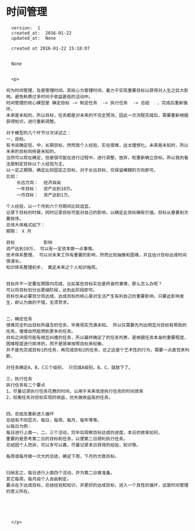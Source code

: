 
  # 时间管理

      version:  1
      created_at:  2016-01-22
      updated_at:  None

      created at 2016-01-22 15:18:07 


      None


      <p>
      
	何为时间管理，及是管理时间。其核心为管理时间，着力于实现重要目标以获得对人生之巨大影响。避免耗费过多时间于收益甚低的活动中。
	时间管理的核心模型是 确定目标 -> 制定任务  -> 执行任务  -> 总结   ，完成后重新循环。
	未来是未知的，所以目标，任务都是对未来的不完全预测，因此一次流程完成后，需要重新根据获得知识，进行重新调整。

	对于模型的几个环节分次详述之：
	一，目标。
	有书说确定短，中，长期目标，然而我个人经验，实在很难，这太理想化。未来是未知的，所以未来的目标同样是未知的，
	当然可以现在确定，但是很可能在进行过程中，进行调整，放弃，和重新确立目标。所以我的看法是制定目标以个人经验为主，
	以一定之期限，确定比较固定之目标，对于长远目标，仅保留模糊的方向即可。
	比如：
		长远方向：  经济自由
		一年目标：  资产达到10万。
		一月目标：  资产达到1万。

	个人经验，以一个月到六个月期间比较适宜。
	记录下目标的时候，同时记录目标可能对自己的影响，以确定此目标确有价值。目标从重要到次要排序。
	总体大体格式如下：
	期限： X 月

	目标           影响  
	资产达到10万， 可以有一定资本做一点事情。
	技术体系整理， 可以对未来工作有重要的影响，然而比较抽像和困难，并且估计目标达成时间很漫长。 
	知识体系整理初步， 奠定未来之个人知识格局。

	
	目标并不一定要在期限内完成，比如某些目标实在是终身的事情，那么怎么办呢？ 
	可以将目标划分出更细阶段，达到此阶段即可。
	目标也未必要百分百达成，达成目标的核心是对生活产生有利自己的重要影响，只要此影响发生，即认为做的不错，无须苛求。


	二，确定任务
	很难完全列出目标所蕴含的任务，毕竟现实充满未知。 所以仅需要先列出明显对目标有帮助的任务，慢慢自然能想到更多的任务。
	目标之间很可能有相互纠缠的任务，所以最终确定了的任务列表，是根据任务本身的重要程度，困难程度进行排序的，而不是简单按照目标来权衡。
	并不是先完成目标1的任务，再完成目标2的任务，总之这是个艺术性的行为，需要一点直觉来判断。

	对任务确定A，B，C三个级别， 只完成A级别，B，C，就放下了。
	
	三，执行任务
	执行任务有二个要点
	1，尽量记录执行任务花费的时间，以用于未来改进执行任务的时间效率
	2，权衡任务对目标实现的效益，优先做效益高的任务。
		

	四，总结及重新进入循环
	总结有不同层次，每日，每周，每月，每年等等。
	以每日为例：
	每日进行上面一，二，三个活动，完毕后观察目标达成的进度，本日的效率如何，
	重要的是思考第二日的目标和任务，以便第二日顺利执行任务。
	总结因个人而异，可以多可以寡，尽量记录本日获得的经验，知识等。

	每周或每月做一次大的总结，确定下周，下月的大致目标。


	归纳言之，每日进行上面四个活动，并为第二日做准备。
	其它每周，每月由个人自由制定。
	要点在于达成目标，总结经验和知识，并更好的达成目标，进入一个良性的循环，这是时间管理的意义所在。



	

      </p>

  
